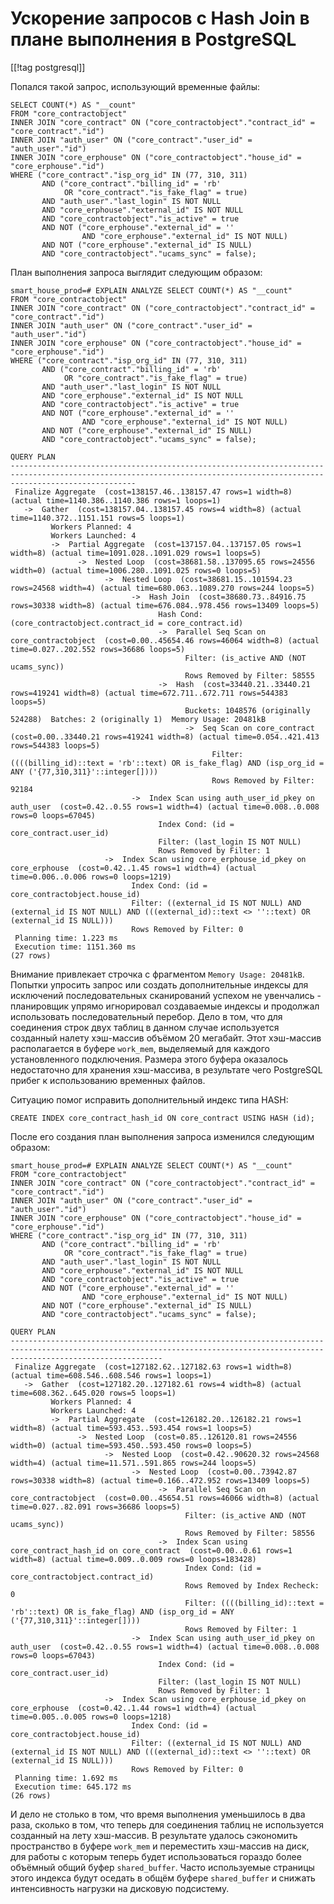 Ускорение запросов с Hash Join в плане выполнения в PostgreSQL
==============================================================

[[!tag postgresql]]

Попался такой запрос, использующий временные файлы:

    SELECT COUNT(*) AS "__count"
    FROM "core_contractobject"
    INNER JOIN "core_contract" ON ("core_contractobject"."contract_id" = "core_contract"."id")
    INNER JOIN "auth_user" ON ("core_contract"."user_id" = "auth_user"."id")
    INNER JOIN "core_erphouse" ON ("core_contractobject"."house_id" = "core_erphouse"."id")
    WHERE ("core_contract"."isp_org_id" IN (77, 310, 311)
           AND ("core_contract"."billing_id" = 'rb'
                OR "core_contract"."is_fake_flag" = true)
           AND "auth_user"."last_login" IS NOT NULL
           AND "core_erphouse"."external_id" IS NOT NULL
           AND "core_contractobject"."is_active" = true
           AND NOT ("core_erphouse"."external_id" = ''
                    AND "core_erphouse"."external_id" IS NOT NULL)
           AND NOT ("core_erphouse"."external_id" IS NULL)
           AND "core_contractobject"."ucams_sync" = false);

План выполнения запроса выглядит следующим образом:

    smart_house_prod=# EXPLAIN ANALYZE SELECT COUNT(*) AS "__count"
    FROM "core_contractobject"
    INNER JOIN "core_contract" ON ("core_contractobject"."contract_id" = "core_contract"."id")
    INNER JOIN "auth_user" ON ("core_contract"."user_id" = "auth_user"."id")
    INNER JOIN "core_erphouse" ON ("core_contractobject"."house_id" = "core_erphouse"."id")
    WHERE ("core_contract"."isp_org_id" IN (77, 310, 311)
           AND ("core_contract"."billing_id" = 'rb'
                OR "core_contract"."is_fake_flag" = true)
           AND "auth_user"."last_login" IS NOT NULL
           AND "core_erphouse"."external_id" IS NOT NULL
           AND "core_contractobject"."is_active" = true
           AND NOT ("core_erphouse"."external_id" = ''
                    AND "core_erphouse"."external_id" IS NOT NULL)
           AND NOT ("core_erphouse"."external_id" IS NULL)
           AND "core_contractobject"."ucams_sync" = false);
                                                                                   QUERY PLAN                                                                               
    ------------------------------------------------------------------------------------------------------------------------------------------------------------------------
     Finalize Aggregate  (cost=138157.46..138157.47 rows=1 width=8) (actual time=1140.386..1140.386 rows=1 loops=1)
       ->  Gather  (cost=138157.04..138157.45 rows=4 width=8) (actual time=1140.372..1151.151 rows=5 loops=1)
             Workers Planned: 4
             Workers Launched: 4
             ->  Partial Aggregate  (cost=137157.04..137157.05 rows=1 width=8) (actual time=1091.028..1091.029 rows=1 loops=5)
                   ->  Nested Loop  (cost=38681.58..137095.65 rows=24556 width=0) (actual time=1006.280..1091.025 rows=0 loops=5)
                         ->  Nested Loop  (cost=38681.15..101594.23 rows=24568 width=4) (actual time=680.063..1089.270 rows=244 loops=5)
                               ->  Hash Join  (cost=38680.73..84916.75 rows=30338 width=8) (actual time=676.084..978.456 rows=13409 loops=5)
                                     Hash Cond: (core_contractobject.contract_id = core_contract.id)
                                     ->  Parallel Seq Scan on core_contractobject  (cost=0.00..45654.46 rows=46064 width=8) (actual time=0.027..202.552 rows=36686 loops=5)
                                           Filter: (is_active AND (NOT ucams_sync))
                                           Rows Removed by Filter: 58555
                                     ->  Hash  (cost=33440.21..33440.21 rows=419241 width=8) (actual time=672.711..672.711 rows=544383 loops=5)
                                           Buckets: 1048576 (originally 524288)  Batches: 2 (originally 1)  Memory Usage: 20481kB
                                           ->  Seq Scan on core_contract  (cost=0.00..33440.21 rows=419241 width=8) (actual time=0.054..421.413 rows=544383 loops=5)
                                                 Filter: ((((billing_id)::text = 'rb'::text) OR is_fake_flag) AND (isp_org_id = ANY ('{77,310,311}'::integer[])))
                                                 Rows Removed by Filter: 92184
                               ->  Index Scan using auth_user_id_pkey on auth_user  (cost=0.42..0.55 rows=1 width=4) (actual time=0.008..0.008 rows=0 loops=67045)
                                     Index Cond: (id = core_contract.user_id)
                                     Filter: (last_login IS NOT NULL)
                                     Rows Removed by Filter: 1
                         ->  Index Scan using core_erphouse_id_pkey on core_erphouse  (cost=0.42..1.45 rows=1 width=4) (actual time=0.006..0.006 rows=0 loops=1219)
                               Index Cond: (id = core_contractobject.house_id)
                               Filter: ((external_id IS NOT NULL) AND (external_id IS NOT NULL) AND (((external_id)::text <> ''::text) OR (external_id IS NULL)))
                               Rows Removed by Filter: 0
     Planning time: 1.223 ms
     Execution time: 1151.360 ms
    (27 rows)

Внимание привлекает строчка с фрагментом `Memory Usage: 20481kB`. Попытки упросить запрос или создать дополнительные индексы для исключений последовательных сканирований успехом не увенчались - планировщик упрямо игнорировал создаваемые индексы и продолжал использовать последовательный перебор. Дело в том, что для соединения строк двух таблиц в данном случае используется созданный налету хэш-массив объёмом 20 мегабайт. Этот хэш-массив располагается в буфере `work_mem`, выделяемый для каждого установленного подключения. Размера этого буфера оказалось недостаточно для хранения хэш-массива, в результате чего PostgreSQL прибег к использованию временных файлов.

Ситуацию помог исправить дополнительный индекс типа HASH:

    CREATE INDEX core_contract_hash_id ON core_contract USING HASH (id);

После его создания план выполнения запроса изменился следующим образом:

    smart_house_prod=# EXPLAIN ANALYZE SELECT COUNT(*) AS "__count"
    FROM "core_contractobject"
    INNER JOIN "core_contract" ON ("core_contractobject"."contract_id" = "core_contract"."id")
    INNER JOIN "auth_user" ON ("core_contract"."user_id" = "auth_user"."id")
    INNER JOIN "core_erphouse" ON ("core_contractobject"."house_id" = "core_erphouse"."id")
    WHERE ("core_contract"."isp_org_id" IN (77, 310, 311)
           AND ("core_contract"."billing_id" = 'rb'
                OR "core_contract"."is_fake_flag" = true)
           AND "auth_user"."last_login" IS NOT NULL
           AND "core_erphouse"."external_id" IS NOT NULL
           AND "core_contractobject"."is_active" = true
           AND NOT ("core_erphouse"."external_id" = ''
                    AND "core_erphouse"."external_id" IS NOT NULL)
           AND NOT ("core_erphouse"."external_id" IS NULL)
           AND "core_contractobject"."ucams_sync" = false);
                                                                                      QUERY PLAN                                                                                  
    ------------------------------------------------------------------------------------------------------------------------------------------------------------------------------
     Finalize Aggregate  (cost=127182.62..127182.63 rows=1 width=8) (actual time=608.546..608.546 rows=1 loops=1)
       ->  Gather  (cost=127182.20..127182.61 rows=4 width=8) (actual time=608.362..645.020 rows=5 loops=1)
             Workers Planned: 4
             Workers Launched: 4
             ->  Partial Aggregate  (cost=126182.20..126182.21 rows=1 width=8) (actual time=593.453..593.454 rows=1 loops=5)
                   ->  Nested Loop  (cost=0.85..126120.81 rows=24556 width=0) (actual time=593.450..593.450 rows=0 loops=5)
                         ->  Nested Loop  (cost=0.42..90620.32 rows=24568 width=4) (actual time=11.571..591.865 rows=244 loops=5)
                               ->  Nested Loop  (cost=0.00..73942.87 rows=30338 width=8) (actual time=0.166..472.952 rows=13409 loops=5)
                                     ->  Parallel Seq Scan on core_contractobject  (cost=0.00..45654.51 rows=46066 width=8) (actual time=0.027..82.091 rows=36686 loops=5)
                                           Filter: (is_active AND (NOT ucams_sync))
                                           Rows Removed by Filter: 58556
                                     ->  Index Scan using core_contract_hash_id on core_contract  (cost=0.00..0.61 rows=1 width=8) (actual time=0.009..0.009 rows=0 loops=183428)
                                           Index Cond: (id = core_contractobject.contract_id)
                                           Rows Removed by Index Recheck: 0
                                           Filter: ((((billing_id)::text = 'rb'::text) OR is_fake_flag) AND (isp_org_id = ANY ('{77,310,311}'::integer[])))
                                           Rows Removed by Filter: 1
                               ->  Index Scan using auth_user_id_pkey on auth_user  (cost=0.42..0.55 rows=1 width=4) (actual time=0.008..0.008 rows=0 loops=67043)
                                     Index Cond: (id = core_contract.user_id)
                                     Filter: (last_login IS NOT NULL)
                                     Rows Removed by Filter: 1
                         ->  Index Scan using core_erphouse_id_pkey on core_erphouse  (cost=0.42..1.44 rows=1 width=4) (actual time=0.005..0.005 rows=0 loops=1218)
                               Index Cond: (id = core_contractobject.house_id)
                               Filter: ((external_id IS NOT NULL) AND (external_id IS NOT NULL) AND (((external_id)::text <> ''::text) OR (external_id IS NULL)))
                               Rows Removed by Filter: 0
     Planning time: 1.692 ms
     Execution time: 645.172 ms
    (26 rows)

И дело не столько в том, что время выполнения уменьшилось в два раза, сколько в том, что теперь для соединения таблиц не используется созданный на лету хэш-массив. В результате удалось сэкономить пространство в буфере `work_mem` и переместить хэш-массив на диск, для работы с которым теперь будет использоваться гораздо более объёмный общий буфер `shared_buffer`. Часто используемые страницы этого индекса будут оседать в общём буфере `shared_buffer` и снижать интенсивность нагрузки на дисковую подсистему.
